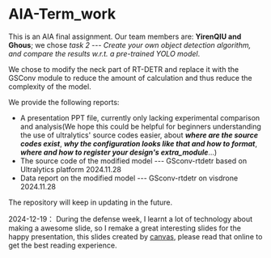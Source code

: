 # AIA-Term_work

This is an AIA final assignment. Our team members are: **YirenQIU and Ghous**; we chose *task 2* --- *Create your own object detection algorithm, and compare the results w.r.t. a pre-trained YOLO model*.

We chose to modify the neck part of RT-DETR and replace it with the GSConv module to reduce the amount of calculation and thus reduce the complexity of the model.

We provide the following reports:
- A presentation PPT file, currently only lacking experimental comparison and analysis(We hope this could be helpful for beginners understanding the use of ultralytics' source codes easier, about ***where are the source codes exist***, ***why the configuration looks like that and how to format***, ***where and how to register your design's extra_module***...)
- The source code of the modified model --- GSconv-rtdetr based on Ultralytics platform 2024.11.28
- Data report on the modified model --- GSconv-rtdetr on visdrone 2024.11.28

The repository will keep in updating in the future.

2024-12-19： During the defense week, I learnt a lot of technology about making a awesome slide, so I remake a great interesting slides for the happy presentation, this slides created by [canvas](https://www.canva.com/design/DAGZwT6bGmk/voKbcECjiyeHO7VjHVNgYA/edit?utm_content=DAGZwT6bGmk&utm_campaign=designshare&utm_medium=link2&utm_source=sharebutton), please read that online to get the best reading experience.